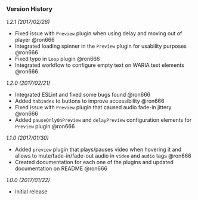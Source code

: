 ### Version History

*1.2.1 (2017/02/26)*

* Fixed issue with `Preview` plugin when using delay and moving out of player @ron666
* Integrated loading spinner in the `Preview` plugin for usability purposes @ron666
* Fixed typo in `Loop` plugin @ron666
* Integrated workflow to configure empty text on WARIA text elements @ron666

*1.2.0 (2017/02/21)*

* Integrated ESLint and fixed some bugs found @ron666
* Added `tabindex` to buttons to improve accessibility @ron666
* Fixed issue with `Preview` plugin that caused audio fade-in jittery @ron666
* Added `pauseOnlyOnPreview` and `delayPreview` configuration elements for `Preview` plugin @ron666

*1.1.0 (2017/01/30)*

* Added `preview` plugin that plays/pauses video when hovering it and allows to mute/fade-in/fade-out audio in `video` and `audio` tags @ron666
* Created documentation for each one of the plugins and updated documentation on README @ron666

*1.0.0 (2017/01/22)*

* initial release
